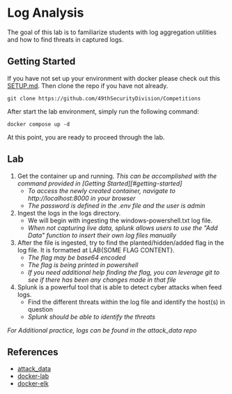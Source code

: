# Log Analysis
The goal of this lab is to familiarize students with log aggregation utilities and how to find threats in captured logs.  

## Getting Started
If you have not set up your environment with docker please check out this [SETUP.md](https://github.com/49thSecurityDivision/Competitions/blob/master/SETUP.md). Then clone the repo if you have not already.
```
git clone https://github.com/49thSecurityDivision/Competitions
```
After start the lab environment, simply run the following command:
```
docker compose up -d
```
At this point, you are ready to proceed through the lab.

## Lab
1. Get the container up and running. *This can be accomplished with the command provided in [Getting Started][#getting-started]*  
   - *To access the newly created container, navigate to http://localhost:8000 in your browser*
   - *The password is defined in the .env file and the user is admin*
2. Ingest the logs in the logs directory.  
   - We will begin with ingesting the windows-powershell.txt log file.
   - *When not capturing live data, splunk allows users to use the "Add Data" function to insert their own log files manually*
3. After the file is ingested, try to find the planted/hidden/added flag in the log file. It is formatted at LAB{SOME FLAG CONTENT}.
   - *The flag may be base64 encoded*
   - *The flag is being printed in powershell*
   - *If you need additional help finding the flag, you can leverage git to see if there has been any changes made in that file*
4. Splunk is a powerful tool that is able to detect cyber attacks when feed logs.  
   - Find the different threats within the log file and identify the host(s) in question
   - *Splunk should be able to identify the threats*

*For Additional practice, logs can be found in the attack_data repo*

## References
- [attack_data](https://github.com/splunk/attack_data/tree/master/datasets)
- [docker-lab](https://github.com/dmuth/splunk-lab)
- [docker-elk](https://github.com/deviantony/docker-elk/tree/main)



